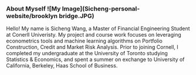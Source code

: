 ### About Myself ![My Image](Sicheng-personal-website/brooklyn bridge.JPG)

Hello! My name is Sicheng Wang, a Master of Financial Engineering Student at Conerll Univeristy. My project and course work focuses on leveraging econometrics tools and machine learning algorithms on Portfolio Construction, Credit and Market Risk Analysis. Prior to joining Cornell, I completed my undergraduate at the University of Toronto studying Statistics & Economics, and spent a summer on exchange to University of California, Berkeley, Haas School of Business.



